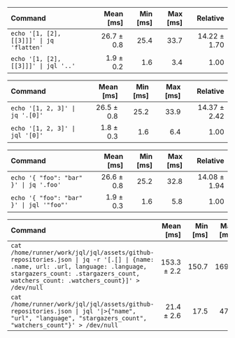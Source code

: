 | Command | Mean [ms] | Min [ms] | Max [ms] | Relative |
|:---|---:|---:|---:|---:|
| `echo '[1, [2], [[3]]]' \| jq 'flatten'` | 26.7 ± 0.8 | 25.4 | 33.7 | 14.22 ± 1.70 |
| `echo '[1, [2], [[3]]]' \| jql '..'` | 1.9 ± 0.2 | 1.6 | 3.4 | 1.00 |

| Command | Mean [ms] | Min [ms] | Max [ms] | Relative |
|:---|---:|---:|---:|---:|
| `echo '[1, 2, 3]' \| jq '.[0]'` | 26.5 ± 0.8 | 25.2 | 33.9 | 14.37 ± 2.42 |
| `echo '[1, 2, 3]' \| jql '[0]'` | 1.8 ± 0.3 | 1.6 | 6.4 | 1.00 |

| Command | Mean [ms] | Min [ms] | Max [ms] | Relative |
|:---|---:|---:|---:|---:|
| `echo '{ "foo": "bar" }' \| jq '.foo'` | 26.6 ± 0.8 | 25.2 | 32.8 | 14.08 ± 1.94 |
| `echo '{ "foo": "bar" }' \| jql '"foo"'` | 1.9 ± 0.3 | 1.6 | 5.8 | 1.00 |

| Command | Mean [ms] | Min [ms] | Max [ms] | Relative |
|:---|---:|---:|---:|---:|
| `cat /home/runner/work/jql/jql/assets/github-repositories.json \| jq -r '[.[] \| {name: .name, url: .url, language: .language, stargazers_count: .stargazers_count, watchers_count: .watchers_count}]' > /dev/null` | 153.3 ± 2.2 | 150.7 | 169.0 | 7.16 ± 0.86 |
| `cat /home/runner/work/jql/jql/assets/github-repositories.json \| jql '\|>{"name", "url", "language", "stargazers_count", "watchers_count"}' > /dev/null` | 21.4 ± 2.6 | 17.5 | 47.9 | 1.00 |


